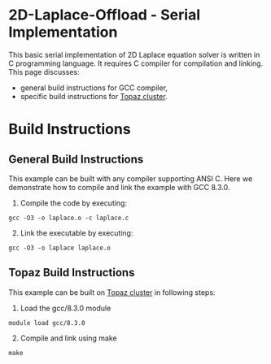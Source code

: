 # 2D-Laplace-Offload - Serial Implementation
This basic serial implementation of 2D Laplace equation solver is written in C programming language. It requires C compiler for compilation and linking. This page discusses:
* general build instructions for GCC compiler, 
* specific build instructions for [Topaz cluster](https://support.pawsey.org.au/documentation/display/US/HPC+Systems#HPCSystems-Topaz).

# Build Instructions

## General Build Instructions
This example can be built with any compiler supporting ANSI C. Here we demonstrate how to compile and link the example with GCC 8.3.0.

1. Compile the code by executing:
```
gcc -O3 -o laplace.o -c laplace.c
```
2. Link the executable by executing:
```
gcc -O3 -o laplace laplace.o
```

## Topaz Build Instructions
This example can be built on [Topaz cluster](https://support.pawsey.org.au/documentation/display/US/HPC+Systems#HPCSystems-Topaz) in following steps:

1. Load the gcc/8.3.0 module
```
module load gcc/8.3.0
```
2. Compile and link using make
```
make
```
